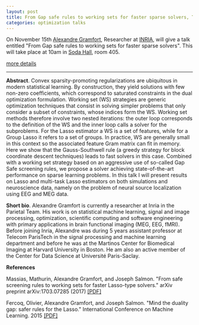 ```yaml
---
layout: post
title: From Gap safe rules to working sets for faster sparse solvers, Talk by Alexandre Gramfort
categories: optimization talks
---
```



On November 15th [Alexandre Gramfort](http://alexandre.gramfort.net/), Researcher at [INRIA](https://www.inria.fr/), will give a talk entitled  "From Gap safe rules to working sets for faster sparse solvers". This will take place at 10am in [Soda Hall](http://www.berkeley.edu/map?soda), room 405.

[more details](optimization/talks/2017/11/01/gramfort.html)

---

**Abstract**. Convex sparsity-promoting regularizations are ubiquitous in modern statistical learning. By construction, they yield solutions with few non-zero coefficients, which correspond to saturated constraints in the dual optimization formulation. Working set (WS) strategies are generic optimization techniques that consist in solving simpler problems that only consider a subset of constraints, whose indices form the WS. Working set methods therefore involve two nested iterations: the outer loop corresponds to the definition of the WS and the inner loop calls a solver for the subproblems. For the Lasso estimator a WS is a set of features, while for a Group Lasso it refers to a set of groups. In practice, WS are generally small in this context so the associated feature Gram matrix can fit in memory. Here we show that the Gauss-Southwell rule (a greedy strategy for block coordinate descent techniques) leads to fast solvers in this case. Combined with a working set strategy based on an aggressive use of so-called Gap Safe screening rules, we propose a solver achieving state-of-the-art performance on sparse learning problems. In this talk I will present results on Lasso and multi-task Lasso estimators on both simulations and neuroscience data, namely on the problem of neural source localization using EEG and MEG data.

**Short bio**. Alexandre Gramfort is currently a researcher at Inria in the Parietal Team. His work is on statistical machine learning, signal and image processing, optimization, scientific computing and software engineering with primary applications in brain functional imaging (MEG, EEG, fMRI). Before joining Inria, Alexandre was during 5 years assistant professor at Telecom ParisTech in the signal processing and machine learning department and before he was at the Martinos Center for Biomedical Imaging at Harvard University in Boston. He am also an active member of the Center for Data Science at Université Paris-Saclay.


**References**

Massias, Mathurin, Alexandre Gramfort, and Joseph Salmon. "From safe screening rules to working sets for faster Lasso-type solvers." arXiv preprint arXiv:1703.07285 (2017) [[PDF]](https://arxiv.org/pdf/1703.07285.pdf)

Fercoq, Olivier, Alexandre Gramfort, and Joseph Salmon. "Mind the duality gap: safer rules for the Lasso." International Conference on Machine Learning. 2015 [[PDF]](http://proceedings.mlr.press/v37/fercoq15.pdf)
